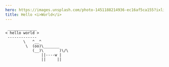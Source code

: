 ```yaml
---
hero: https://images.unsplash.com/photo-1451188214936-ec16af5ca155?ixlib=rb-1.2.1&ixid=eyJhcHBfaWQiOjEyMDd9&auto=format&fit=crop&w=1400&q=80
title: Hello <i>World</i>
---
```

     _____________
    < hello world >
     -------------
            \   ^__^
             \  (oo)\_______
                (__)\       )\/\
                    ||----w |
                    ||     ||
    
    
    